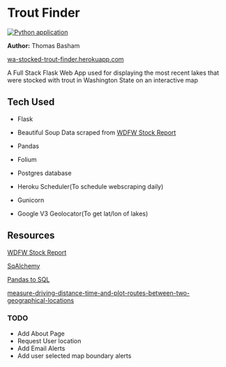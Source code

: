 # Trout Finder

[![Python application](https://github.com/Thomas-Basham/trout-finder/actions/workflows/python-app.yml/badge.svg)](https://github.com/Thomas-Basham/trout-finder/actions/workflows/python-app.yml)

**Author:** Thomas Basham

[wa-stocked-trout-finder.herokuapp.com](https://wa-stocked-trout-finder.herokuapp.com)

A Full Stack Flask Web App used for displaying the most recent lakes that were stocked with trout in Washington State on an interactive map

## Tech Used 

* Flask

* Beautiful Soup Data scraped from [WDFW Stock Report](https://wdfw.wa.gov/fishing/reports/stocking/trout-plants) 

* Pandas

* Folium

* Postgres database

* Heroku Scheduler(To schedule webscraping daily)

* Gunicorn

* Google V3 Geolocator(To get lat/lon of lakes)



## Resources
[WDFW Stock Report](https://wdfw.wa.gov/fishing/reports/stocking/trout-plants)

[SqAlchemy](https://flask-sqlalchemy.palletsprojects.com/en/2.x/quickstart/)

[Pandas to SQL](https://towardsdatascience.com/upload-your-pandas-dataframe-to-your-database-10x-faster-eb6dc6609ddf)

[measure-driving-distance-time-and-plot-routes-between-two-geographical-locations](https://medium.com/analytics-vidhya/measure-driving-distance-time-and-plot-routes-between-two-geographical-locations-using-python-39995dfea7e)

### TODO
* Add About Page
* Request User location
* Add Email Alerts 
* Add user selected map boundary alerts 
